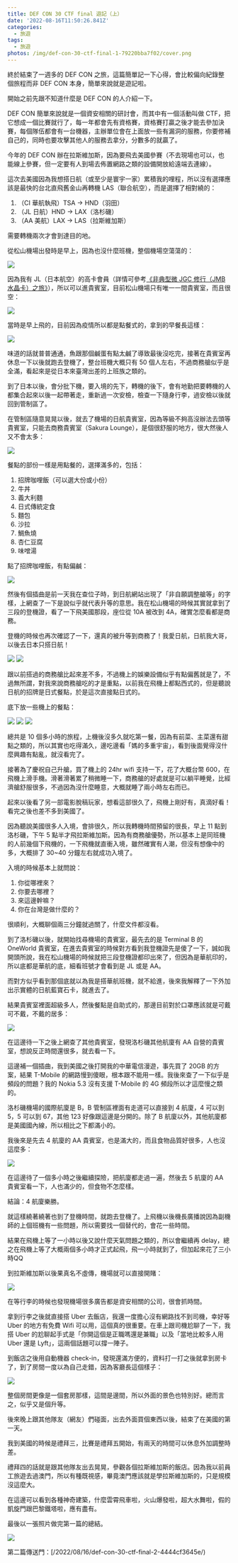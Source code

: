 ```yaml
---
title: DEF CON 30 CTF final 遊記（上）
date: '2022-08-16T11:50:26.841Z'
categories:
  - 旅遊
tags:
  - 旅遊
photos: /img/def-con-30-ctf-final-1-79220bba7f02/cover.png
---
```


終於結束了一週多的 DEF CON 之旅，這篇簡單記一下心得，會比較偏向紀錄整個旅程而非 DEF CON 本身，簡單來說就是遊記啦。

開始之前先跟不知道什麼是 DEF CON 的人介紹一下。

DEF CON 簡單來說就是一個資安相關的研討會，而其中有一個活動叫做 CTF，把它想成一個比賽就行了，每一年都會先有資格賽，資格賽打贏之後才能去參加決賽，每個隊伍都會有一台機器，主辦單位會在上面放一些有漏洞的服務，你要修補自己的，同時也要攻擊其他人的服務去拿分，分數多的就贏了。

今年的 DEF CON 辦在拉斯維加斯，因為要飛去美國參賽（不去現場也可以，也能線上參賽，但一定要有人到場去佈置網路之類的設備開放給遠端去連線）。

這次去美國因為我想搭日航（或至少是寰宇一家）累積我的哩程，所以沒有選擇應該是最快的台北直飛舊金山再轉機 LAS（聯合航空），而是選擇了相對繞的：

1.  （CI 華航執飛）TSA -> HND（羽田）
2.  （JL 日航）HND -> LAX（洛杉磯）
3.  （AA 美航）LAX -> LAS（拉斯維加斯）

需要轉機兩次才會到達目的地。

從松山機場出發時是早上，因為也沒什麼班機，整個機場空蕩蕩的：

![](/img/def-con-30-ctf-final-1-79220bba7f02/1____vVM____M5vYMI3tGXP__kT1g.jpeg)

因為我有 JL（日本航空）的高卡會員（詳情可參考[《非典型微 JGC 修行（JMB 水晶卡）之旅》](/2019/06/01/jgc-and-jal-ctystal-862f2bb4af8b/)），所以可以進貴賓室，目前松山機場只有唯一一間貴賓室，而且很空：

![](/img/def-con-30-ctf-final-1-79220bba7f02/1__CzTj__la6nq2RjaWTct3hRw.jpeg)

當時是早上飛的，目前因為疫情所以都是點餐式的，拿到的早餐長這樣：

![](/img/def-con-30-ctf-final-1-79220bba7f02/1__nvw9hVLxFvPfHjzuZU0J1Q.jpeg)

味道的話就普普通通，魚跟那個鹹蛋有點太鹹了導致最後沒吃完，接著在貴賓室再休息一下以後就跑去登機了，整台班機大概只有 50 個人左右，不過商務艙似乎是全滿，看起來是從日本來臺灣出差的上班族之類的。

到了日本以後，會分批下機，要入境的先下，轉機的後下，會有地勤把要轉機的人都集合起來以後一起帶著走，重新過一次安檢，檢查一下隨身行李，過安檢以後就回到管制區了。

在管制區隨意晃晃以後，就去了機場的日航貴賓室，因為等級不夠高沒辦法去頭等貴賓室，只能去商務貴賓室（Sakura Lounge），是個很舒服的地方，很大然後人又不會太多：

![](/img/def-con-30-ctf-final-1-79220bba7f02/1__u3yMbUZ__FqniBuDY__y4oAQ.jpeg)

餐點的部份一樣是用點餐的，選擇滿多的，包括：

1.  招牌咖哩飯（可以選大份或小份）
2.  牛丼
3.  義大利麵
4.  日式傳統定食
5.  麵包
6.  沙拉
7.  鯛魚燒
8.  杏仁豆腐
9.  味噌湯

點了招牌咖哩飯，有點偏鹹：

![](/img/def-con-30-ctf-final-1-79220bba7f02/1__FE27BfiPcYxqHs7N__fPHiQ.jpeg)

然後有個插曲是前一天我在查位子時，到日航網站出現了「非自願調整艙等」的字樣，上網查了一下是說似乎就代表升等的意思。我在松山機場的時候其實就拿到了三段的登機證，看了一下飛美國那段，座位從 10A 被改到 4A，確實怎麼看都是商務。

登機的時候也再次確認了一下，還真的被升等到商務了！我愛日航，日航我大哥，以後去日本只搭日航！

![](/img/def-con-30-ctf-final-1-79220bba7f02/1__jBm8IyRuqHYmOadVYBlYDg.jpeg)
![](/img/def-con-30-ctf-final-1-79220bba7f02/1__dN0h4p51L6At2ysmIGs86w.jpeg)

跟以前搭過的商務艙比起來差不多，不過機上的娛樂設備似乎有點偏舊就是了，不過無所謂，對我來說商務艙吃的才是重點，以前我在飛機上都點西式的，但是聽說日航的招牌是日式餐點，於是這次直接點日式的。

底下放一些機上的餐點：

![](/img/def-con-30-ctf-final-1-79220bba7f02/1__3Mt360tLKPmCahEQdz__8mw.jpeg)
![](/img/def-con-30-ctf-final-1-79220bba7f02/1__vrpB8NucX0tD5UCbLnE74g.jpeg)
![](/img/def-con-30-ctf-final-1-79220bba7f02/1__qMMfK9bsXbmjvpmsOKUJBw.jpeg)

總共是 10 個多小時的旅程，上機後沒多久就吃第一餐，因為有前菜、主菜還有甜點之類的，所以其實也吃得滿久，邊吃邊看「媽的多重宇宙」，看到後面覺得沒什麼興趣有點亂，就沒看完了。

接著為了慶祝自己升艙，買了機上的 24hr wifi 支持一下，花了大概台幣 600，在飛機上滑手機。滑著滑著累了稍微睡一下，商務艙的好處就是可以躺平睡覺，比經濟艙舒服很多，不過因為沒什麼睡意，大概就睡了兩小時左右而已。

起來以後看了另一部電影脫稿玩家，想看這部很久了，飛機上剛好有，真滴好看！看完之後也差不多到美國了。

因為聽說美國很多人入境，會排很久，所以我轉機時間預留的很長，早上 11 點到洛杉磯，下午 5 點半才飛拉斯維加斯。因為有商務艙優勢，所以基本上是同班機的人前幾個下飛機的，一下飛機就直衝入境，雖然確實有人潮，但沒有想像中的多，大概排了 30~40 分鐘左右就成功入境了。

入境的時候基本上就問說：

1.  你從哪裡來？
2.  你要去哪裡？
3.  來這邊幹嘛？
4.  你在台灣是做什麼的？

很順利，大概聊個兩三分鐘就過關了，什麼文件都沒看。

到了洛杉磯以後，就開始找尋機場的貴賓室，最先去的是 Terminal B 的 OneWorld 貴賓室，在進去貴賓室的時候對方看到我登機證先是傻了一下，誠如我開頭所說，我在松山機場的時候就把三段登機證都印出來了，但因為是華航印的，所以底都是華航的底，細看班號才會看到是 JL 或是 AA。

而對方似乎看到那個底就以為我是搭華航班機，就不給進，後來我解釋了一下外加出示實體的日航藍寶石卡，就進去了。

結果貴賓室裡面超級多人，然後餐點是自助式的，那邊目前對於口罩應該就是可戴可不戴，不戴的居多：

![](/img/def-con-30-ctf-final-1-79220bba7f02/1__etjr62__WnX32rPGHsbpP1w.jpeg)

在這邊待一下之後上網查了其他貴賓室，發現洛杉磯其他航廈有 AA 自營的貴賓室，想說反正時間還很多，就去看一下。

這邊補一個插曲，我到美國之後打開我的中華電信漫遊，事先買了 20GB 的方案，結果 T-Mobile 的網路慢到傻眼，根本跟不能用一樣。我後來查了一下似乎是頻段的問題？我的 Nokia 5.3 沒有支援 T-Mobile 的 4G 頻段所以才這麼慢之類的。

洛杉磯機場的國際航廈是 B，B 管制區裡面有走道可以直接到 4 航廈，4 可以到 5，5 可以到 67，其他 123 好像跟這邊是分開的。除了 B 航廈以外，其他航廈都是美國國內線，所以相比之下都滿小的。

我後來是先去 4 航廈的 AA 貴賓室，也是滿大的，而且食物品質好很多，人也沒這麼多：

![](/img/def-con-30-ctf-final-1-79220bba7f02/1__kpP3FQ0Z2ALAb__3YsWQ__Sw.jpeg)

在這邊待了一個多小時之後繼續探險，把航廈都走過一遍，然後去 5 航廈的 AA 貴賓室看一下，人也滿少的，但食物不怎麼樣。

結論：4 航廈樂勝。

就這樣繞著繞著也到了登機時間，就跑去登機了。上飛機以後機長廣播說因為副機師的上個班機有一些問題，所以需要找一個替代的，會花一些時間。

結果在飛機上等了一小時以後又說什麼天氣問題之類的，所以會繼續再 delay，總之在飛機上等了大概兩個多小時才正式起飛，飛一小時就到了，但加起來花了三小時QQ

到拉斯維加斯以後果真名不虛傳，機場就可以直接開賭：

![](/img/def-con-30-ctf-final-1-79220bba7f02/1__ECYWuAxTyEgIaO__podto9w.jpeg)

在等行李的時候也發現機場很多廣告都是資安相關的公司，很會抓時間。

拿到行李之後就直接搭 Uber 去飯店，我還一度擔心沒有網路找不到司機，幸好等 Uber 的地方有免費 Wifi 可以用，這個真的很重要。在車上跟司機尬聊了一下，我搭 Uber 的尬聊起手式是「你開這個是正職嗎還是兼職」以及「當地比較多人用 Uber 還是 Lyft」，這兩個話題可以撐一陣子。

到飯店之後用自動機器 check-in，發現還滿方便的，資料打一打之後就拿到房卡了，到了房間一度以為自己走錯，因為客廳長這個樣子：

![](/img/def-con-30-ctf-final-1-79220bba7f02/1__dI1NZOMKx9nVNonLJg__rug.jpeg)

整個房間更像是一個套房那樣，這間是邊間，所以外面的景色也特別好。總而言之，似乎又是個升等。

後來晚上跟其他隊友（網友）們碰面，出去外面買個東西以後，結束了在美國的第一天。

我到美國的時候是禮拜三，比賽是禮拜五開始，有兩天的時間可以休息外加調整時差。

禮拜四的話就是跟其他隊友出去晃晃，參觀各個拉斯維加斯的飯店。因為我以前員工旅遊去過澳門，所以有種既視感，畢竟澳門應該就是學拉斯維加斯的，只是規模沒這麼大。

在這邊可以看到各種神奇建築，什麼雲霄飛車啦，火山爆發啦，超大水舞啦，假的凱旋門跟巴黎鐵塔啦，應有盡有。

最後以一張照片做完第一篇的總結。

![](/img/def-con-30-ctf-final-1-79220bba7f02/1__SK2__EH9DeuD73FfM7A5GGw.jpeg)

第二篇傳送門：[/2022/08/16/def-con-30-ctf-final-2-4444cf3645e/)